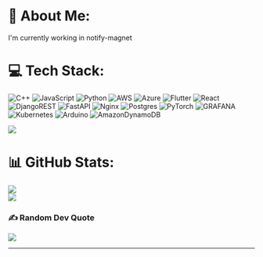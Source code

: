 # 💫 About Me:
I'm currently working in notify-magnet


# 💻 Tech Stack:
![C++](https://img.shields.io/badge/c++-%2300599C.svg?style=flat-square&logo=c%2B%2B&logoColor=white) ![JavaScript](https://img.shields.io/badge/javascript-%23323330.svg?style=flat-square&logo=javascript&logoColor=%23F7DF1E) ![Python](https://img.shields.io/badge/python-3670A0?style=flat-square&logo=python&logoColor=ffdd54) ![AWS](https://img.shields.io/badge/AWS-%23FF9900.svg?style=flat-square&logo=amazon-aws&logoColor=white) ![Azure](https://img.shields.io/badge/azure-%230072C6.svg?style=flat-square&logo=microsoftazure&logoColor=white) ![Flutter](https://img.shields.io/badge/Flutter-%2302569B.svg?style=flat-square&logo=Flutter&logoColor=white) ![React](https://img.shields.io/badge/react-%2320232a.svg?style=flat-square&logo=react&logoColor=%2361DAFB) ![DjangoREST](https://img.shields.io/badge/DJANGO-REST-ff1709?style=flat-square&logo=django&logoColor=white&color=ff1709&labelColor=gray) ![FastAPI](https://img.shields.io/badge/FastAPI-005571?style=flat-square&logo=fastapi) ![Nginx](https://img.shields.io/badge/nginx-%23009639.svg?style=flat-square&logo=nginx&logoColor=white) ![Postgres](https://img.shields.io/badge/postgres-%23316192.svg?style=flat-square&logo=postgresql&logoColor=white) ![PyTorch](https://img.shields.io/badge/PyTorch-%23EE4C2C.svg?style=flat-square&logo=PyTorch&logoColor=white) ![GRAFANA](https://img.shields.io/badge/grafana-F46800.svg?style=flat-square&logo=grafana&logoColor=white&color=%23F46800) ![Kubernetes](https://img.shields.io/badge/kubernetes-%23326ce5.svg?style=flat-square&logo=kubernetes&logoColor=white) ![Arduino](https://img.shields.io/badge/-Arduino-00979D?style=flat-square&logo=Arduino&logoColor=white) ![AmazonDynamoDB](https://img.shields.io/badge/Amazon%20DynamoDB-4053D6?style=flat-square&logo=Amazon%20DynamoDB&logoColor=white)

[![](https://visitcount.itsvg.in/api?id=xylensky&icon=5&color=0)](https://visitcount.itsvg.in)

# 📊 GitHub Stats:
![](https://github-readme-stats.vercel.app/api?username=xylensky&theme=dark&hide_border=false&include_all_commits=true&count_private=true)<br/>
![](https://github-readme-streak-stats.herokuapp.com/?user=xylensky&theme=dark&hide_border=false)

### ✍️ Random Dev Quote
![](https://quotes-github-readme.vercel.app/api?type=horizontal&theme=radical)

---

